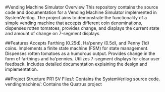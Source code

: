 #Vending Machine Simulator
Overview
This repository contains the source code and documentation for a Vending Machine Simulator implemented in SystemVerilog. The project aims to demonstrate the functionality of a simple vending machine that accepts different coin denominations, dispenses rotten tomatoes, provides change, and displays the current state and amount of change on 7-segment displays.

##Features
Accepts Farthing (0.25d), Ha'penny (0.5d), and Penny (1d) coins.
Implements a finite state machine (FSM) for state management.
Dispenses rotten tomatoes as a humorous output.
Provides change in the form of farthings and ha'pennies.
Utilizes 7-segment displays for clear user feedback.
Includes detailed documentation explaining the design and implementation.

##Project Structure
PR1 SV Files/: Contains the SystemVerilog source code.
vendingmachine/: Contains the Quatrus project
